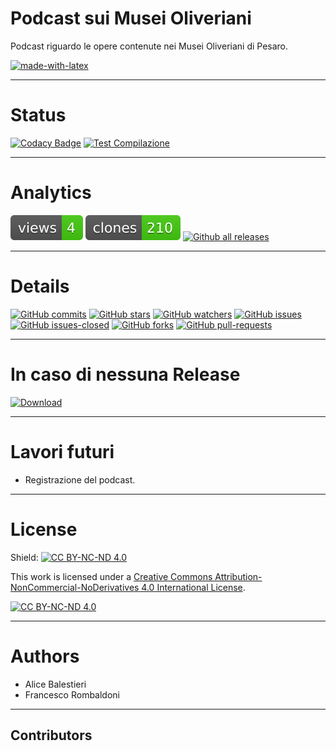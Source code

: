# Podcast sui Musei Oliveriani
Podcast riguardo le opere contenute nei Musei Oliveriani di Pesaro.

[![made-with-latex](https://img.shields.io/badge/Made%20with-LaTeX-1f425f.svg)](https://www.latex-project.org/)

---

# Status
[![Codacy Badge](https://app.codacy.com/project/badge/Grade/25d886e091c54aa0a0200af1392afdbb)](https://app.codacy.com/gh/Pomodoro-Musei-di-Pesaro/Musei-Oliveriani-Podcast/dashboard?utm_source=gh&utm_medium=referral&utm_content=&utm_campaign=Badge_grade)
[![Test Compilazione](https://github.com/Pomodoro-Musei-di-Pesaro/Musei-Oliveriani-Podcast/actions/workflows/LaTeX_Action.yml/badge.svg?branch=main&event=push)](https://github.com/Pomodoro-Musei-di-Pesaro/Musei-Oliveriani-Podcast/actions/workflows/LaTeX_Action.yml)

---

# Analytics
[![views](https://raw.githubusercontent.com/Pomodoro-Musei-di-Pesaro/Musei-Oliveriani-Podcast/traffic/traffic-Musei-Oliveriani-Podcast/views.svg)](https://github.com/Pomodoro-Musei-di-Pesaro/Musei-Oliveriani-Podcast)
[![clones](https://raw.githubusercontent.com/Pomodoro-Musei-di-Pesaro/Musei-Oliveriani-Podcast/traffic/traffic-Musei-Oliveriani-Podcast/clones.svg)](https://github.com/Pomodoro-Musei-di-Pesaro/Musei-Oliveriani-Podcast)
[![Github all releases](https://img.shields.io/github/downloads/Pomodoro-Musei-di-Pesaro/Musei-Oliveriani-Podcast/total.svg)](https://GitHub.com/Pomodoro-Musei-di-Pesaro/Musei-Oliveriani-Podcast/releases/)

---

# Details
[![GitHub commits](https://badgen.net/github/commits/Pomodoro-Musei-di-Pesaro/Musei-Oliveriani-Podcast)](https://GitHub.com/Pomodoro-Musei-di-Pesaro/Musei-Oliveriani-Podcast/commit/)
[![GitHub stars](https://badgen.net/github/stars/Pomodoro-Musei-di-Pesaro/Musei-Oliveriani-Podcast)](https://GitHub.com/Pomodoro-Musei-di-Pesaro/Musei-Oliveriani-Podcast/stargazers/)
[![GitHub watchers](https://img.shields.io/github/watchers/Pomodoro-Musei-di-Pesaro/Musei-Oliveriani-Podcast?color=blue)](https://github.com/Pomodoro-Musei-di-Pesaro/Musei-Oliveriani-Podcast/watchers)
[![GitHub issues](https://img.shields.io/github/issues/Pomodoro-Musei-di-Pesaro/Musei-Oliveriani-Podcast.svg)](https://GitHub.com/Pomodoro-Musei-di-Pesaro/Musei-Oliveriani-Podcast/issues/)
[![GitHub issues-closed](https://img.shields.io/github/issues-closed/Pomodoro-Musei-di-Pesaro/Musei-Oliveriani-Podcast.svg)](https://GitHub.com/Pomodoro-Musei-di-Pesaro/Musei-Oliveriani-Podcast/issues?q=is%3Aissue+is%3Aclosed)
[![GitHub forks](https://badgen.net/github/forks/Pomodoro-Musei-di-Pesaro/Musei-Oliveriani-Podcast/)](https://GitHub.com/Pomodoro-Musei-di-Pesaro/Musei-Oliveriani-Podcast/network/)
[![GitHub pull-requests](https://img.shields.io/github/issues-pr/Pomodoro-Musei-di-Pesaro/Musei-Oliveriani-Podcast.svg)](https://GitHub.com/Pomodoro-Musei-di-Pesaro/Musei-Oliveriani-Podcast/pull/)

---

# In caso di nessuna Release
[![Download](https://custom-icon-badges.demolab.com/badge/-Scarica%20i%20documenti%20dimostrativi-blue?style=for-the-badge&logo=download&logoColor=white "Documenti")](https://nightly.link/Pomodoro-Musei-di-Pesaro/Musei-Oliveriani-Podcast/workflows/LaTeX_Action/main/Copione.zip)

---

# Lavori futuri
-   Registrazione del podcast.

---

# License
Shield: [![CC BY-NC-ND 4.0][cc-by-nc-nd-shield]][cc-by-nc-nd]

This work is licensed under a
[Creative Commons Attribution-NonCommercial-NoDerivatives 4.0 International License][cc-by-nc-nd].

[![CC BY-NC-ND 4.0][cc-by-nc-nd-image]][cc-by-nc-nd]

[cc-by-nc-nd]: http://creativecommons.org/licenses/by-nc-nd/4.0/
[cc-by-nc-nd-image]: https://licensebuttons.net/l/by-nc-nd/4.0/88x31.png
[cc-by-nc-nd-shield]: https://img.shields.io/badge/License-CC%20BY--NC--ND%204.0-lightgrey.svg

---

# Authors
-   Alice Balestieri
-   Francesco Rombaldoni

---

## Contributors
<!-- readme: collaborators,contributors -start -->
<!-- readme: collaborators,contributors -end -->
